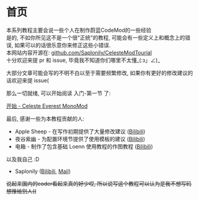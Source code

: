 # 首页

本系列教程主要会说一些个人在制作蔚蓝CodeMod的一些经验  
是的, 不如你所见这不是一个很"正统"的教程, 可能会有一些定义上和概念上的错误, 如果可以的话很乐意你来修正这些小错误.  
本网站内容开源在: [github.com/Saplonily/CelesteModTourial](https://github.com/Saplonily/CelesteModTourial)  
十分欢迎来提 pr 和 issue, 毕竟我不知道你们哪里不太懂_(:з」∠)_  

大部分文章可能会写的不明不白以至于需要频繁修改, 如果你有更好的修改建议的话欢迎来提 issue(  

那么一切就绪, 可以开始阅读 入门-第一节 了:

[开始 - Celeste Everest MonoMod](./begin/CelesteEverestMonoMod.md)

最后, 感谢一些为本教程贡献的人:

- Apple Sheep - 在写作初期提供了大量修改建议 ([Bilibili](https://space.bilibili.com/227488539))
- 夜谷紫幽 - 为配置环境节提供了使用模板的建议 ([Bilibili](https://space.bilibili.com/346379712))
- 电箱 - 制作了包含基础 Loenn 使用教程的作图教程 ([Bilibili](https://space.bilibili.com/240308518))

以及我自己 :D

- Saplonily ([Bilibili](https://space.bilibili.com/39046375), [Mail](mailto:Saplonily@outlook.com))

<del>说起来国内的coder看起来真的好少哎, 所以说写这个教程可以认为是我不想写码想推给别人((</del>